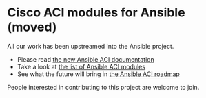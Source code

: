 # Cisco ACI modules for Ansible (moved)

All our work has been upstreamed into the Ansible project.

- Please read [the new Ansible ACI documentation](https://docs.ansible.com/ansible/devel/scenario_guides/guide_aci.html)
- Take a look at [the list of Ansible ACI modules](http://docs.ansible.com/ansible/devel/modules/list_of_network_modules.html#aci)
- See what the future will bring in [the Ansible ACI roadmap](https://github.com/ansible/community/wiki/Network:-ACI)

People interested in contributing to this project are welcome to join.

